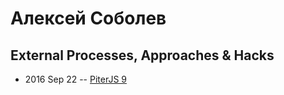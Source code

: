 # Алексей Соболев

## External Processes, Approaches &amp; Hacks
- 2016 Sep 22 -- [PiterJS 9](https://www.youtube.com/watch?v=EXswvVd3nQY)    
